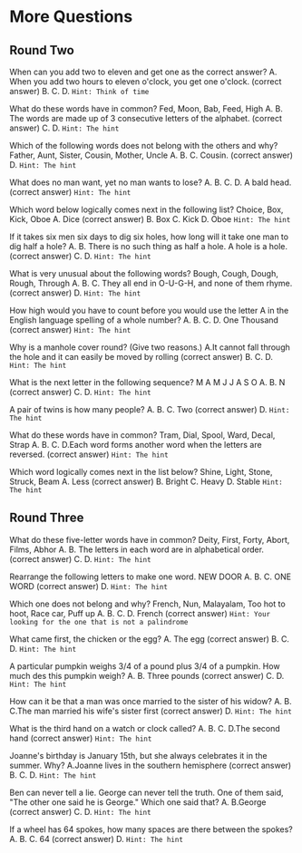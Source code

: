 # More Questions

## Round Two

When can you add two to eleven and get one as the correct answer?
A. When you add two hours to eleven o'clock, you get one o'clock. (correct answer)
B.
C.
D.
`Hint: Think of time`

What do these words have in common? Fed, Moon, Bab, Feed, High
A.
B. The words are made up of 3 consecutive letters of the alphabet. (correct answer)
C.
D.
`Hint: The hint`

Which of the following words does not belong with the others and why? Father, Aunt, Sister, Cousin, Mother, Uncle
A.
B.
C. Cousin. (correct answer)
D.
`Hint: The hint`

What does no man want, yet no man wants to lose?
A.
B.
C.
D. A bald head. (correct answer)
`Hint: The hint`

Which word below logically comes next in the following list? Choice, Box, Kick, Oboe
A. Dice (correct answer)
B. Box
C. Kick
D. Oboe
`Hint: The hint`

If it takes six men six days to dig six holes, how long will it take one man to dig half a hole?
A.
B. There is no such thing as half a hole. A hole is a hole. (correct answer)
C.
D.
`Hint: The hint`

What is very unusual about the following words? Bough, Cough, Dough, Rough, Through
A.
B.
C. They all end in O-U-G-H, and none of them rhyme. (correct answer)
D.
`Hint: The hint`

How high would you have to count before you would use the letter A in the English language spelling of a whole number?
A.
B.
C.
D. One Thousand (correct answer)
`Hint: The hint`

Why is a manhole cover round? (Give two reasons.)
A.It cannot fall through the hole and it can easily be moved by rolling (correct answer)
B.
C.
D.
`Hint: The hint`

What is the next letter in the following sequence? M A M J J A S O 
A.
B. N (correct answer)
C.
D.
`Hint: The hint`

A pair of twins is how many people?
A.
B.
C. Two (correct answer)
D.
`Hint: The hint`

What do these words have in common? Tram, Dial, Spool, Ward, Decal, Strap
A.
B.
C.
D.Each word forms another word when the letters are reversed. (correct answer)
`Hint: The hint`

Which word logically comes next in the list below? Shine, Light, Stone, Struck, Beam
A. Less (correct answer)
B. Bright
C. Heavy
D. Stable
`Hint: The hint`

## Round Three

What do these five-letter words have in common? Deity, First, Forty, Abort, Films, Abhor
A.
B. The letters in each word are in alphabetical order. (correct answer)
C.
D.
`Hint: The hint`

Rearrange the following letters to make one word. NEW DOOR
A.
B.
C. ONE WORD (correct answer)
D.
`Hint: The hint`

Which one does not belong and why? French, Nun, Malayalam, Too hot to hoot, Race car, Puff up
A.
B.
C.
D. French (correct answer)
`Hint: Your looking for the one that is not a palindrome`

What came first, the chicken or the egg?
A. The egg (correct answer)
B.
C.
D.
`Hint: The hint`

A particular pumpkin weighs 3/4 of a pound plus 3/4 of a pumpkin. How much des this pumpkin weigh?
A.
B. Three pounds (correct answer)
C.
D.
`Hint: The hint`

How can it be that a man was once married to the sister of his widow?
A.
B.
C.The man married his wife's sister first (correct answer)
D.
`Hint: The hint`

What is the third hand on a watch or clock called?
A.
B.
C.
D.The second hand (correct answer)
`Hint: The hint`

Joanne's birthday is January 15th, but she always celebrates it in the summer. Why?
A.Joanne lives in the southern hemisphere (correct answer)
B.
C.
D.
`Hint: The hint`

Ben can never tell a lie. George can never tell the truth. One of them said, "The other one said he is George." Which one said that?
A.
B.George (correct answer)
C.
D.
`Hint: The hint`

If a wheel has 64 spokes, how many spaces are there between the spokes?
A.
B.
C. 64 (correct answer)
D.
`Hint: The hint`